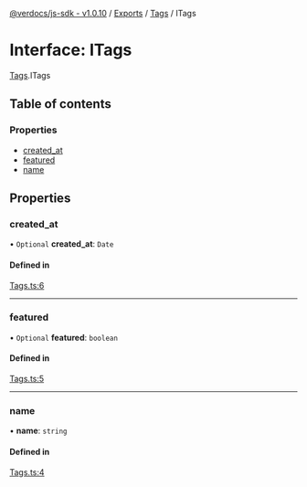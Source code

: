 [@verdocs/js-sdk - v1.0.10](../README.md) / [Exports](../modules.md) / [Tags](../modules/Tags.md) / ITags

# Interface: ITags

[Tags](../modules/Tags.md).ITags

## Table of contents

### Properties

- [created_at](Tags.ITags.md#created_at)
- [featured](Tags.ITags.md#featured)
- [name](Tags.ITags.md#name)

## Properties

### created\_at

• `Optional` **created\_at**: `Date`

#### Defined in

[Tags.ts:6](https://github.com/Verdocs/js-sdk/blob/main/src/Tags.ts#L6)

___

### featured

• `Optional` **featured**: `boolean`

#### Defined in

[Tags.ts:5](https://github.com/Verdocs/js-sdk/blob/main/src/Tags.ts#L5)

___

### name

• **name**: `string`

#### Defined in

[Tags.ts:4](https://github.com/Verdocs/js-sdk/blob/main/src/Tags.ts#L4)
